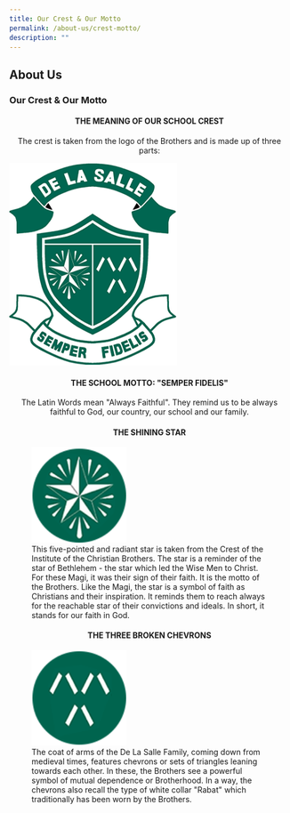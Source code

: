 ```yaml
---
title: Our Crest & Our Motto
permalink: /about-us/crest-motto/
description: ""
---
```

## About Us

### Our Crest & Our Motto

#### <p align="center">THE MEANING OF OUR SCHOOL CREST 
<p align = "center"> The crest is taken from the logo of the Brothers and is made up of three parts: </p>

<img src="/images/logo_smaller.png" style="width:60%">

#### <p align="center" >  THE SCHOOL MOTTO: "SEMPER FIDELIS" </p>
<p align = "center" > The Latin Words mean "Always Faithful". They remind us to be always faithful to God, our country, our school and our family. </p>

#### <p align="center" >  THE SHINING STAR </p>

<figure>
<img src="/images/badge_star.png" style="width:40%"> <br>
<figcaption>This five-pointed and radiant star is taken from the Crest of the Institute of the Christian Brothers. The star is a reminder of the star of Bethlehem - the star which led the Wise Men to Christ. For these Magi, it was their sign of their faith. It is the motto of the Brothers. Like the Magi, the star is a symbol of faith as Christians and their inspiration. It reminds them to reach always for the reachable star of their convictions and ideals. In short, it stands for our faith in God.
 </figcaption>
</figure>

#### <p align="center"> THE THREE BROKEN CHEVRONS </p>

<figure>
<img src="/images/badge_chevron.png" style="width:40%"> <br>
<figcaption>The coat of arms of the De La Salle Family, coming down from medieval times, features chevrons or sets of triangles leaning towards each other. In these, the Brothers see a powerful symbol of mutual dependence or Brotherhood. In a way, the chevrons also recall the type of white collar "Rabat" which traditionally has been worn by the Brothers.
 </figcaption>
</figure>